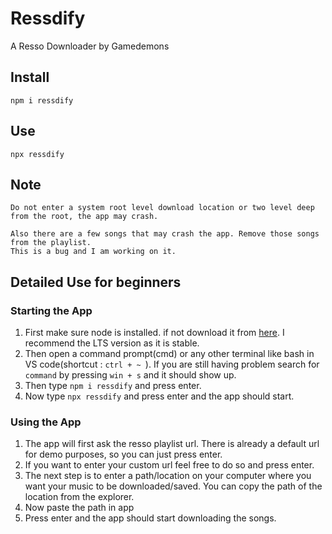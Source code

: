 # Ressdify

A Resso Downloader by Gamedemons

## Install
```
npm i ressdify
```

## Use
```
npx ressdify
```

## Note
```
Do not enter a system root level download location or two level deep from the root, the app may crash. 

Also there are a few songs that may crash the app. Remove those songs from the playlist. 
This is a bug and I am working on it.
```

## Detailed Use for beginners
### Starting the App
1. First make sure node is installed. if not download it from [here](https://nodejs.org/en/download). I recommend the LTS version as it is stable.
2. Then open a command prompt(cmd) or any other terminal like bash in VS code(shortcut : `ctrl + ~ `). If you are still having problem search for `command` by pressing `win + s` and it should show up.
3. Then type `npm i ressdify` and press enter.
4. Now type `npx ressdify` and press enter and the app should start.
### Using the App
1. The app will first ask the resso playlist url. There is already a default url for demo purposes, so you can just press enter.
2. If you want to enter your custom url feel free to do so and press enter.
3. The next step is to enter a path/location on your computer where you want your music to be downloaded/saved. You can copy the path of the location from the explorer.
4. Now paste the path in app
5. Press enter and the app should start downloading the songs.